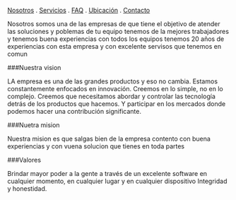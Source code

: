 [Nosotros](./nosotros.md) . [Servicios](./servicios.md) . [FAQ](FAQ.md) . [Ubicación](ubicacion.md) . [Contacto](./contacto.md)

Nosotros somos una  de las empresas de que tiene el objetivo de atender las soluciones y poblemas de tu equipo tenemos de la mejores trabajadores y tenemos buena experiencias con todos los equipos tenemos 20 años de experiencias con esta empresa y con excelente servisos que tenemos en comun 


###Nuestra vision

LA empresa  es una de las  grandes productos y eso no cambia. Estamos constantemente enfocados en innovación. Creemos en lo simple, no en lo complejo. Creemos que necesitamos abordar y controlar las tecnología detrás de los productos que hacemos. Y participar en los mercados donde podemos hacer una contribución significante.

###Nuetra mision

Nuestra mision es que salgas bien de la empresa contento con buena experiencias y con vuena solucion que tienes en toda partes 


###Valores

Brindar mayor poder a la gente a través de un excelente software en cualquier momento, en cualquier lugar y en cualquier dispositivo 
Integridad y honestidad.
